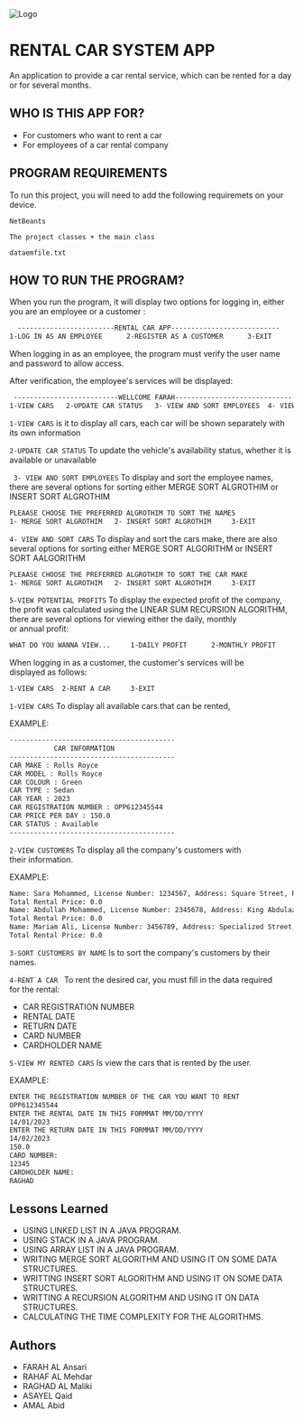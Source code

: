 ![Logo](https://th.bing.com/th/id/OIP.eCnXwhk7XDu7MyZ1dYJK8AHaHa?pid=ImgDet&rs=1)


# RENTAL CAR SYSTEM APP

An application to provide a car rental service, which can be rented for a day or for several months.




## WHO IS THIS APP FOR?

- For customers who want to rent a car
- For employees of a car rental company




## PROGRAM REQUIREMENTS

To run this project, you will need to add the following requiremets on your device.

`NetBeants`

`The project classes + the main class`

 `dataemfile.txt` 
  
  
  
## HOW TO RUN THE PROGRAM?

When you run the program, it will display two options for logging in, either you are an employee or a customer :

```bash
  ------------------------RENTAL CAR APP---------------------------
1-LOG IN AS AN EMPLOYEE      2-REGISTER AS A CUSTOMER      3-EXIT
```




When logging in as an employee, the program must verify the user name and password to allow access.

After verification, the employee's services will be displayed:

```bash
 --------------------------WELLCOME FARAH-------------------------------
1-VIEW CARS   2-UPDATE CAR STATUS   3- VIEW AND SORT EMPLOYEES  4- VIEW AND SORT CARS    5-VIEW POTENTIAL PROFIT    6-EXIT
```
 `1-VIEW CARS` is it to display all cars, each car will be shown separately with its own information

  `2-UPDATE CAR STATUS` To update the vehicle's availability status, whether it is available or unavailable

` 3- VIEW AND SORT EMPLOYEES` To display and sort the employee names, there are several options for sorting either MERGE SORT ALGROTHIM or INSERT SORT ALGROTHIM

```bash
PLEAASE CHOOSE THE PREFERRED ALGROTHIM TO SORT THE NAMES
1- MERGE SORT ALGROTHIM   2- INSERT SORT ALGROTHIM     3-EXIT
```
 `4- VIEW AND SORT CARS` To display and sort the cars make, there are also several options for sorting either MERGE SORT ALGORITHM or INSERT SORT AALGORITHM

```bash
PLEAASE CHOOSE THE PREFERRED ALGROTHIM TO SORT THE CAR MAKE
1- MERGE SORT ALGROTHIM   2- INSERT SORT ALGROTHIM     3-EXIT
```

`5-VIEW POTENTIAL PROFITS` To display the expected profit of the company, the profit was calculated using the LINEAR SUM RECURSION ALGORITHM, there are several options for viewing either the daily, monthly or annual profit:

```bash
WHAT DO YOU WANNA VIEW...     1-DAILY PROFIT      2-MONTHLY PROFIT      3-ANNUAL PROFIT
```





When logging in as a customer, the customer's services will be displayed as follows:

```bash
1-VIEW CARS  2-RENT A CAR     3-EXIT
```
`1-VIEW CARS` To display all available cars that can be rented,

 EXAMPLE: 

 ```bash
-----------------------------------------
            CAR INFORMATION               
-----------------------------------------
CAR MAKE : Rolls Royce
CAR MODEL : Rolls Royce
CAR COLOUR : Green
CAR TYPE : Sedan
CAR YEAR : 2023
CAR REGISTRATION NUMBER : OPP612345544
CAR PRICE PER DAY : 150.0
CAR STATUS : Available
-----------------------------------------
```
`2-VIEW CUSTOMERS` To display all the company's customers with their information.

EXAMPLE:
```bash
Name: Sara Mohammed, License Number: 1234567, Address: Square Street, Riyadh, Saudi Arabia, Phone Number: 0555555555
Total Rental Price: 0.0
Name: Abdullah Mohammed, License Number: 2345678, Address: King Abdulaziz Road, Jeddah, Saudi Arabia, Phone Number: 0505555555
Total Rental Price: 0.0
Name: Mariam Ali, License Number: 3456789, Address: Specialized Street, Riyadh, Saudi Arabia, Phone Number: 0555555555
Total Rental Price: 0.0
```

`3-SORT CUSTOMERS BY NAME` Is to sort the company's customers by their names.

`4-RENT A CAR ` To rent the desired car, you must fill in the data required for the rental:

- CAR REGISTRATION NUMBER
- RENTAL DATE
- RETURN DATE
- CARD NUMBER
- CARDHOLDER NAME

`5-VIEW MY RENTED CARS` Is view the cars that is rented by the user.

EXAMPLE:
```bash
ENTER THE REGISTRATION NUMBER OF THE CAR YOU WANT TO RENT
OPP612345544
ENTER THE RENTAL DATE IN THIS FORMMAT MM/DD/YYYY
14/01/2023
ENTER THE RETURN DATE IN THIS FORMMAT MM/DD/YYYY
14/02/2023
150.0
CARD NUMBER: 
12345
CARDHOLDER NAME: 
RAGHAD 
```





## Lessons Learned

- USING LINKED LIST IN A JAVA PROGRAM.
- USING STACK IN A JAVA PROGRAM.
- USING ARRAY LIST IN A JAVA PROGRAM.
- WRITING MERGE SORT ALGORITHM AND USING IT ON SOME DATA STRUCTURES.
- WRITTING INSERT SORT ALGORITHM AND USING IT ON SOME DATA STRUCTURES.
- WRITTING A RECURSION ALGORITHM AND USING IT ON DATA STRUCTURES.
- CALCULATING THE TIME COMPLEXITY FOR THE ALGORITHMS.


## Authors

- FARAH AL Ansari 
- RAHAF AL Mehdar 
- RAGHAD AL Maliki 
- ASAYEL Qaid 
- AMAL Abid 
